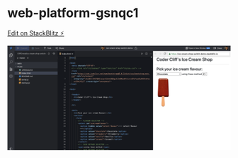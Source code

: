 # web-platform-gsnqc1

[Edit on StackBlitz ⚡️](https://stackblitz.com/edit/web-platform-gsnqc1)

[![Thumbnail](./thumbnail.png)](https://ice-cream-shop-switch-demo.stackblitz.io)
